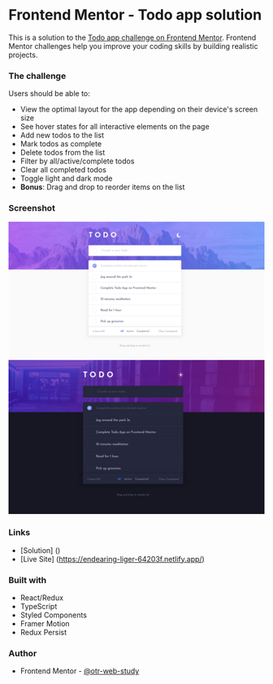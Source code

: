 # Frontend Mentor - Todo app solution

This is a solution to the [Todo app challenge on Frontend Mentor](https://www.frontendmentor.io/challenges/todo-app-Su1_KokOW). Frontend Mentor challenges help you improve your coding skills by building realistic projects.

### The challenge

Users should be able to:

- View the optimal layout for the app depending on their device's screen size
- See hover states for all interactive elements on the page
- Add new todos to the list
- Mark todos as complete
- Delete todos from the list
- Filter by all/active/complete todos
- Clear all completed todos
- Toggle light and dark mode
- **Bonus**: Drag and drop to reorder items on the list

### Screenshot

![](./screenshots/light.png)
![](./screenshots/dark.png)

### Links

- [Solution] ()
- [Live Site] (https://endearing-liger-64203f.netlify.app/)

### Built with

- React/Redux
- TypeScript
- Styled Components
- Framer Motion
- Redux Persist

### Author

- Frontend Mentor - [@otr-web-study](https://www.frontendmentor.io/profile/otr-web-study)
